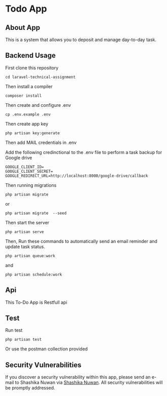 # Todo App

## About App

This is a system that allows you to deposit and manage day-to-day task.

## Backend Usage

First clone this repository

    cd laravel-technical-assignment

Then install a compiler

    composer install
    
Then create and configure .env

    cp .env.example .env
    
   Then create app key

    php artisan key:generate

   Then add MAIL credentials in .env
   
   Add the following credinctional to the .env file to perform a task backup for Google drive
   
    GOOGLE_CLIENT_ID=
    GOOGLE_CLIENT_SECRET=
    GOOGLE_REDIRECT_URL=http://localhost:8000/google-drive/callback
   

Then running migrations

    php artisan migrate
    
or

    php artisan migrate  --seed
    
Then start the server

    php artisan serve
    
Then, Run these commands to automatically send an email reminder and update task status.

    php artisan queue:work
    
and

    php artisan schedule:work

## Api

This To-Do App is Restfull api

## Test

Run test

    php artisan test

Or use the postman collection provided
    
## Security Vulnerabilities

If you discover a security vulnerability within this app, please send an e-mail to Shashika Nuwan via [Shashika Nuwan](mailto:kumararanaweera1999@gmail.com). All security vulnerabilities will be promptly addressed.
